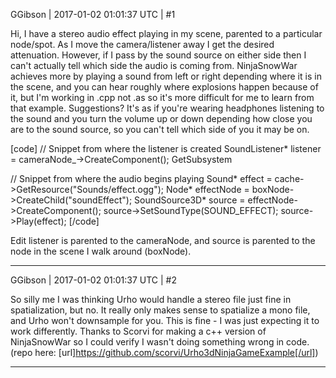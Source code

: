 GGibson | 2017-01-02 01:01:37 UTC | #1

Hi, I have a stereo audio effect playing in my scene, parented to a particular node/spot. As I move the camera/listener away I get the desired attenuation. However, if I pass by the sound source on either side then I can't actually tell which side the audio is coming from. NinjaSnowWar achieves more by playing a sound from left or right depending where it is in the scene, and you can hear roughly where explosions happen because of it, but I'm working in .cpp not .as so it's more difficult for me to learn from that example. Suggestions? It's as if you're wearing headphones listening to the sound and you turn the volume up or down depending how close you are to the sound source, so you can't tell which side of you it may be on.

[code]
// Snippet from where the listener is created
	 SoundListener* listener = cameraNode_->CreateComponent<SoundListener>();
	 GetSubsystem<Audio>()->SetListener(listener);

// Snippet from where the audio begins playing
	Sound* effect = cache->GetResource<Sound>("Sounds/effect.ogg");
	Node* effectNode = boxNode->CreateChild("soundEffect");
	SoundSource3D* source = effectNode->CreateComponent<SoundSource3D>();
	source->SetSoundType(SOUND_EFFECT);
	source->Play(effect);
[/code]

Edit
listener is parented to the cameraNode, and
source is parented to the node in the scene I walk around (boxNode).

-------------------------

GGibson | 2017-01-02 01:01:37 UTC | #2

So silly me I was thinking Urho would handle a stereo file just fine in spatialization, but no. It really only makes sense to spatialize a mono file, and Urho won't downsample for you. This is fine - I was just expecting it to work differently. Thanks to Scorvi for making a c++ version of NinjaSnowWar so I could verify I wasn't doing something wrong in code. (repo here: [url]https://github.com/scorvi/Urho3dNinjaGameExample[/url])

-------------------------

